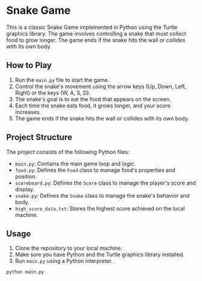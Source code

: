 # Snake Game

This is a classic Snake Game implemented in Python using the Turtle graphics library. The game involves controlling a snake that must collect food to grow longer. The game ends if the snake hits the wall or collides with its own body.

## How to Play

1. Run the `main.py` file to start the game.
2. Control the snake's movement using the arrow keys (Up, Down, Left, Right) or the keys (W, A, S, D).
3. The snake's goal is to eat the food that appears on the screen.
4. Each time the snake eats food, it grows longer, and your score increases.
5. The game ends if the snake hits the wall or collides with its own body.

## Project Structure

The project consists of the following Python files:

- `main.py`: Contains the main game loop and logic.
- `food.py`: Defines the `Food` class to manage food's properties and position.
- `scoreboard.py`: Defines the `Score` class to manage the player's score and display.
- `snake.py`: Defines the `Snake` class to manage the snake's behavior and body.
- `high_score_data.txt`: Stores the highest score achieved on the local machine.

## Usage

1. Clone the repository to your local machine.
2. Make sure you have Python and the Turtle graphics library installed.
3. Run `main.py` using a Python interpreter.

```bash
python main.py
